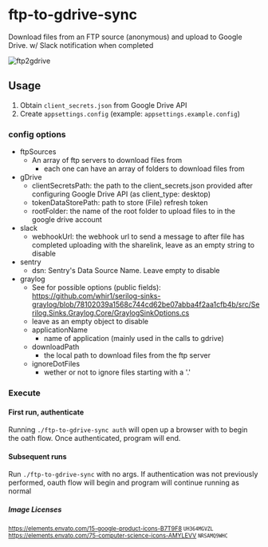 # ftp-to-gdrive-sync
Download files from an FTP source (anonymous) and upload to Google Drive. w/ Slack notification when completed

![ftp2gdrive](https://user-images.githubusercontent.com/4912057/203706764-97c0bc68-6f4c-431f-8874-e149a7c3e99f.png)

## Usage
 1. Obtain `client_secrets.json` from Google Drive API
 1. Create `appsettings.config` (example: `appsettings.example.config`)

### config options
 - ftpSources
   - An array of ftp servers to download files from
      - each one can have an array of folders to download files from
 - gDrive
    - clientSecretsPath: the path to the client_secrets.json provided after configuring Google Drive API (as client_type: desktop)
    - tokenDataStorePath: path to store (File) refresh token
    - rootFolder: the name of the root folder to upload files to in the google drive account
 - slack
   - webhookUrl: the webhook url to send a message to after file has completed uploading with the sharelink, leave as an empty string to disable
 - sentry
   - dsn: Sentry's Data Source Name. Leave empty to disable
 - graylog
   - See for possible options (public fields): https://github.com/whir1/serilog-sinks-graylog/blob/78102039a1568c744cd62be07abba4f2aa1cfb4b/src/Serilog.Sinks.Graylog.Core/GraylogSinkOptions.cs
   - leave as an empty object to disable
   - applicationName
     - name of application (mainly used in the calls to gdrive)
   - downloadPath
     - the local path to download files from the ftp server
   - ignoreDotFiles
     - wether or not to ignore files starting with a '.'
     
### Execute
#### First run, authenticate
Running `./ftp-to-gdrive-sync auth` will open up a browser with to begin the oath flow. Once authenticated, program will end.

#### Subsequent runs
Run `./ftp-to-gdrive-sync` with no args. If authentication was not previously performed, oauth flow will begin and program will continue running as normal


##### Image Licenses
<sub>https://elements.envato.com/15-google-product-icons-B7T9F8 `UH364MGVZL`</sub>  
<sub>https://elements.envato.com/75-computer-science-icons-AMYLEVV `NRSAMQ9WHC`</sub>  
